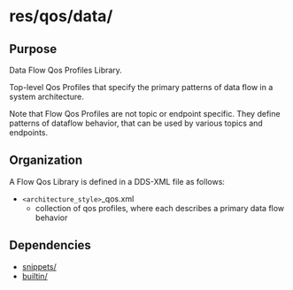 # res/qos/data/

## Purpose

Data Flow Qos Profiles Library.

Top-level Qos Profiles that specify the primary patterns of data flow in a system
architecture.

Note that Flow Qos Profiles are not topic or endpoint specific. They define
patterns of dataflow behavior, that can be used by various topics and endpoints.


## Organization

A Flow Qos Library is defined in a DDS-XML file as follows:

- `<architecture_style>`_qos.xml
  - collection of qos profiles, where each describes a primary data flow behavior 


## Dependencies

- [snippets/](snippets/README.md)
- [builtin/](builtin/README.md)
